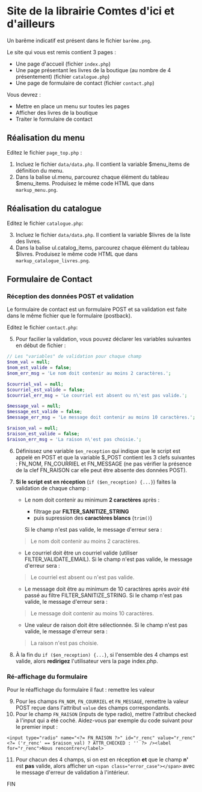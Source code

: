 # Site de la librairie Comtes d'ici et d'ailleurs

Un barême indicatif est présent dans le fichier `barême.png`.

Le site qui vous est remis contient 3 pages :
* Une page d'accueil (fichier `index.php`)
* Une page présentant les livres de la boutique (au nombre de 4 présentement) (fichier `catalogue.php`)
* Une page de formulaire de contact (fichier `contact.php`)

Vous devrez :

* Mettre en place un menu sur toutes les pages
* Afficher des livres de la boutique
* Traiter le formulaire de contact

## Réalisation du menu

Editez le fichier ```page_top.php``` : 

1. Incluez le fichier ```data/data.php```. Il contient la variable $menu_items de définition du menu.
2. Dans la balise ul.menu, parcourez chaque élément du tableau $menu_items. Produisez le même code HTML que dans `markup_menu.png`.

## Réalisation du catalogue

Editez le fichier `catalogue.php`:

3. Incluez le fichier ```data/data.php```. Il contient la variable $livres de la liste des livres.
4. Dans la balise ul.catalog_items, parcourez chaque élément du tableau $livres. Produisez le même code HTML que dans `markup_catalogue_livres.png`.

## Formulaire de Contact

### Réception des données POST et validation

Le formulaire de contact est un formulaire POST et sa validation est faite dans le même fichier que le formulaire (postback).

Editez le fichier `contact.php`:

5.  Pour facilier la validation, vous pouvez déclarer les variables suivantes en début de fichier :
```php
// Les "variables" de validation pour chaque champ
$nom_val = null;
$nom_est_valide = false;
$nom_err_msg = 'Le nom doit contenir au moins 2 caractères.';

$courriel_val = null;
$courriel_est_valide = false;
$courriel_err_msg = 'Le courriel est absent ou n\'est pas valide.';

$message_val = null;
$message_est_valide = false;
$message_err_msg = 'Le message doit contenir au moins 10 caractères.';

$raison_val = null;
$raison_est_valide = false;
$raison_err_msg = 'La raison n\'est pas choisie.';
```
6. Définissez une variable `$en_reception` qui indique que le script est appelé en POST et que la variable $_POST contient les 3 clefs suivantes : FN_NOM, FN_COURRIEL et FN_MESSAGE (ne pas vérifier la présence de la clef FN_RAISON car elle peut être absente des données POST).

7. **Si le script est en réception** (```if ($en_reception) {...}```) faites la validation de chaque champ :
	* Le nom doit contenir au minimum **2 caractères** après :
		*  filtrage par **FILTER_SANITIZE_STRING**
		*  puis supression des **caractères blancs** (`trim()`)
		
		Si le champ n'est pas valide, le message d'erreur sera : 
	> Le nom doit contenir au moins 2 caractères.
	* Le courriel doit être un courriel valide (utiliser FILTER_VALIDATE_EMAIL). Si le champ n'est pas valide, le message d'erreur sera : 
	> Le courriel est absent ou n'est pas valide.
 	* Le message doit être au minimum de 10 caractères après avoir été passé au filtre FILTER_SANITIZE_STRING.  Si le champ n'est pas valide, le message d'erreur sera : 
 	> Le message doit contenir au moins 10 caractères.
 	* Une valeur de raison doit être sélectionnée.  Si le champ n'est pas valide, le message d'erreur sera :
 	> La raison n'est pas choisie.
 	
8. À la fin du ```if ($en_reception) {...}```, si l'ensemble des 4 champs est valide, alors **redirigez** l'utilisateur vers la page index.php.


### Ré-affichage du formulaire

Pour le réaffichage du formulaire il faut :
 remettre les valeur

9. Pour les champs `FN_NOM`, `FN_COURRIEL` et `FN_MESSAGE`, remettre la valeur POST reçue dans l'attribut `value` des champs correspondants.
10. Pour le champ `FN_RAISON` (inputs de type radio), mettre l'attribut checked à l'input qui a été coché. Aidez-vous par exemple du code suivant pour le premier input : 
```
<input type="radio" name="<?= FN_RAISON ?>" id="r_renc" value="r_renc" <?= ('r_renc' == $raison_val) ? ATTR_CHECKED : '' ?> /><label for="r_renc">Nous rencontrer</label>
```
11. Pour chacun des 4 champs, si on est en réception **et** que le champ **n'** est **pas** valide, alors afficher un `<span class="error_case"></span>` avec le message d'erreur de validation à l'intérieur.

FIN